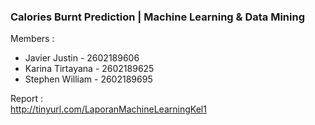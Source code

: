 ### Calories Burnt Prediction | Machine Learning & Data Mining
Members : 
- Javier Justin - 2602189606
- Karina Tirtayana - 2602189625
- Stephen William - 2602189695  

Report :  
http://tinyurl.com/LaporanMachineLearningKel1

